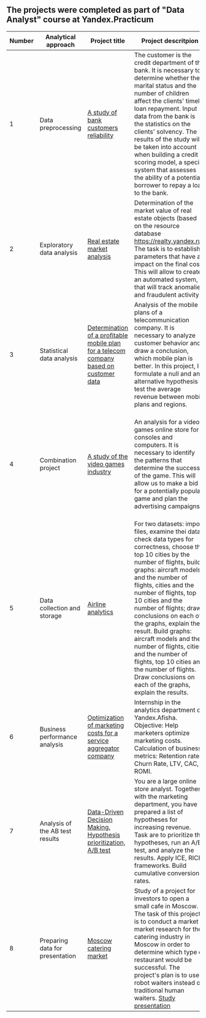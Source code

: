 ## The projects were completed as part of "Data Analyst" course at Yandex.Practicum

| Number | Analytical approach | Project title | Project descritpion | Tech stack used |
| ------ | ------------------- | ------------- | ------------------- | --------------- |
| 1 | Data preprocessing | [A study of bank customers reliability](https://github.com/Maximali89/Yandex_practicum/tree/main/Sprint_2_Credit_Score) | The customer is the credit department of the bank. It is necessary to determine whether the marital status and the number of children affect the clients' timely loan repayment. Input data from the bank is the statistics on the clients' solvency. The results of the study will be taken into account when building a credit scoring model, a special system that assesses the ability of a potential borrower to repay a loan to the bank. | Python, Pandas |
| 2 | Exploratory data analysis | [Real estate market analysis](https://github.com/Maximali89/Yandex_practicum/tree/main/Sprint_3_Real_estate) | Determination of the market value of real estate objects (based on the resource database https://realty.yandex.ru). The task is to establish parameters that have an impact on the final cost. This will allow to create an automated system, that will track anomalies and fraudulent activity. | Python, Pandas, Matplotlib |
| 3 | Statistical data analysis | [Determination of a profitable mobile plan for a telecom company based on customer data](https://github.com/Maximali89/Yandex_practicum/tree/main/Sprint_4_Telecom) | Analysis of the mobile plans of a telecommunication company. It is necessary to analyze customer behavior and draw a conclusion, which mobile plan is better. In this project, I formulate a null and an alternative hypothesis to test the average revenue between mobile plans and regions. | Python, Pandas, Matplotlib, Seaborn, NumPy, SciPy, descriptive statistics, statistical hypothesis testing |
| 4 | Combination project | [A study of the video games industry](https://github.com/Maximali89/Yandex_practicum/tree/main/Sprint_5_Games) | An analysis for a video games online store for consoles and computers. It is necessary to identify the patterns that determine the success of the game. This will allow us to make a bid for a potentially popular game and plan the advertising campaigns. | Python, Pandas, Matplotlib, Seaborn, NumPy, SciPy, Exploratory Data Analysis (EDA), Data Preprocessing, descriptive statistics, statistical hypothesis testing |
| 5 | Data collection and storage | [Airline analytics](https://github.com/Maximali89/Yandex_practicum/tree/main/Sprint_6_Airline) | For two datasets: import files, examine thei data, check data types for correctness, choose the top 10 cities by the number of flights, build graphs: aircraft models and the number of flights, cities and the number of flights, top 10 cities and the number of flights; draw conclusions on each of the graphs, explain the result. Build graphs: aircraft models and the number of flights, cities and the number of flights, top 10 cities and the number of flights. Draw conclusions on each of the graphs, explain the results. | Python, Pandas, Matplotlib, Seaborn, SQL, SciPy, hypotheses testing |
| 6 | Business performance analysis | [Optimization of marketing costs for a service aggregator company](https://github.com/Maximali89/Yandex_practicum/tree/main/Sprint_7_Web_Service) | Internship in the analytics department of Yandex.Afisha. Objective: Help marketers optimize marketing costs. Calculation of business metrics: Retention rate, Churn Rate, LTV, CAC, ROMI. | Python, Pandas, Matplotlib, Seaborn, cohort analysis, visualization of results, Retetion Rate, LTV, CAC, ROI. |
| 7 | Analysis of the AB test results | [Data-Driven Decision Making. Hypothesis prioritization, A/B test](https://github.com/Maximali89/Yandex_practicum/tree/main/Sprint_8_A-B_Test) | You are a large online store analyst. Together with the marketing department, you have prepared a list of hypotheses for increasing revenue. Task are to prioritize the hypotheses, run an A/B test, and analyze the results. Apply ICE, RICE frameworks. Build cumulative conversion rates. | Python, Pandas, Matplotlib, Seaborn, Hypothesis prioritization (ICE, RICE), A/B test (Mann-Whitney-Wilcoxon Test) |
| 8 | Preparing data for presentation | [Moscow catering market](https://github.com/Maximali89/Yandex_practicum/tree/main/Sprint_9_Restaurants) | Study of a project for investors to open a small cafe in Moscow. The task of this project is to conduct a market a market research for the catering industry in Moscow in order to determine which type of restaurant would be successful. The project's plan is to use robot waiters instead of traditional human waiters. [Study presentation](https://1drv.ms/b/s!AkOle23cUbde8ksgoTsI3D19GbkI?e=tqVghP) | Python, Pandas, Matplotlib, Seaborn, RegEx, external data access |
